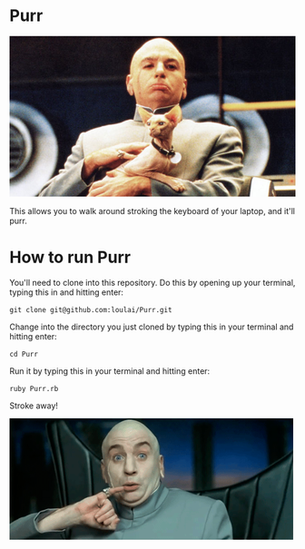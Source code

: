 Purr
====

![Dr evil knows whats up](drevil.png)

This allows you to walk around stroking the keyboard of your laptop, and it'll purr.

How to run Purr
====
You'll need to clone into this repository. Do this by opening up your terminal, typing this in and hitting enter:
```
git clone git@github.com:loulai/Purr.git 
```

Change into the directory you just cloned by typing this in your terminal and hitting enter:
```
cd Purr
```

Run it by typing this in your terminal and hitting enter:
```
ruby Purr.rb
```

Stroke away!



![teehee!](pinky.gif)